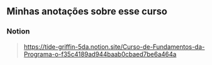 ## Minhas anotações sobre esse curso 
### Notion 
> https://tide-griffin-5da.notion.site/Curso-de-Fundamentos-da-Programa-o-f35c4189ad944baab0cbaed7be6a464a
